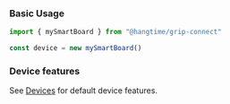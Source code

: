 ### Basic Usage

```ts
import { mySmartBoard } from "@hangtime/grip-connect"

const device = new mySmartBoard()
```

### Device features

See [Devices](/devices) for default device features.
